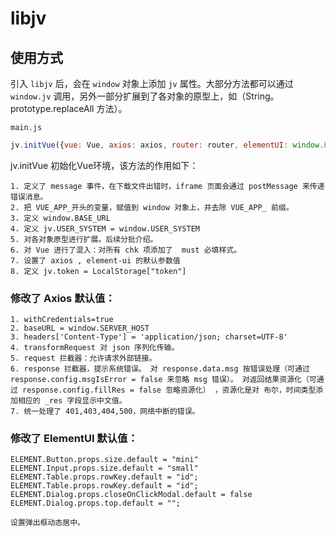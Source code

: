 # libjv


## 使用方式
引入 `libjv` 后，会在 `window` 对象上添加 `jv` 属性。大部分方法都可以通过 `window.jv` 调用，另外一部分扩展到了各对象的原型上，如（String。prototype.replaceAll 方法）。

`main.js` 
```js 
jv.initVue({vue: Vue, axios: axios, router: router, elementUI: window.ELEMENT});
```

jv.initVue 初始化Vue环境，该方法的作用如下：

    1. 定义了 message 事件，在下载文件出错时，iframe 页面会通过 postMessage 来传递错误消息。
    2. 把 VUE_APP_开头的变量，赋值到 window 对象上，并去除 VUE_APP_ 前缀。
    3. 定义 window.BASE_URL
    4. 定义 jv.USER_SYSTEM = window.USER_SYSTEM
    5. 对各对象原型进行扩展。后续分批介绍。
    6. 对 Vue 进行了混入：对所有 chk 项添加了  must 必填样式。
    7. 设置了 axios , element-ui 的默认参数值 
    8. 定义 jv.token = LocalStorage["token"]

### 修改了 Axios 默认值：
    
    1. withCredentials=true
    2. baseURL = window.SERVER_HOST
    3. headers['Content-Type'] = 'application/json; charset=UTF-8'
    4. transformRequest 对 json 序列化传输。
    5. request 拦截器：允许请求外部链接。
    6. response 拦截器，提示系统错误。 对 response.data.msg 按错误处理（可通过 response.config.msgIsError = false 来忽略 msg 错误）。 对返回结果资源化（可通过 response.config.fillRes = false 忽略资源化） ，资源化是对 布尔，时间类型添加相应的 _res 字段显示中文值。 
    7. 统一处理了 401,403,404,500，网络中断的错误。

### 修改了 ElementUI 默认值：

    ELEMENT.Button.props.size.default = "mini"
    ELEMENT.Input.props.size.default = "small"
    ELEMENT.Table.props.rowKey.default = "id";
    ELEMENT.Table.props.rowKey.default = "id";
    ELEMENT.Dialog.props.closeOnClickModal.default = false
    ELEMENT.Dialog.props.top.default = "";

    设置弹出框动态居中。


